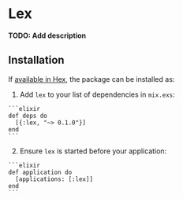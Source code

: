 # Lex

**TODO: Add description**

## Installation

If [available in Hex](https://hex.pm/docs/publish), the package can be installed as:

  1. Add `lex` to your list of dependencies in `mix.exs`:

    ```elixir
    def deps do
      [{:lex, "~> 0.1.0"}]
    end
    ```

  2. Ensure `lex` is started before your application:

    ```elixir
    def application do
      [applications: [:lex]]
    end
    ```

